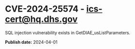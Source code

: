 # CVE-2024-25574 - ics-cert@hq.dhs.gov


SQL injection vulnerability exists in GetDIAE_usListParameters.



**Publish date:** 2024-04-01
